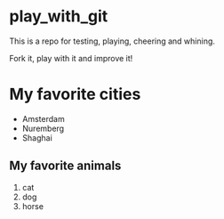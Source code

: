 # play_with_git

This is a repo for testing, playing, cheering and whining.

Fork it, play with it and improve it!

# My favorite cities

* Amsterdam
* Nuremberg
* Shaghai

## My favorite animals

1. cat
1. dog
1. horse